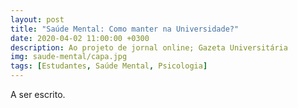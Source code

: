 ```yaml
---
layout: post
title: "Saúde Mental: Como manter na Universidade?"
date: 2020-04-02 11:00:00 +0300
description: Ao projeto de jornal online; Gazeta Universitária
img: saude-mental/capa.jpg
tags: [Estudantes, Saúde Mental, Psicologia] 
---
```


A ser escrito.
